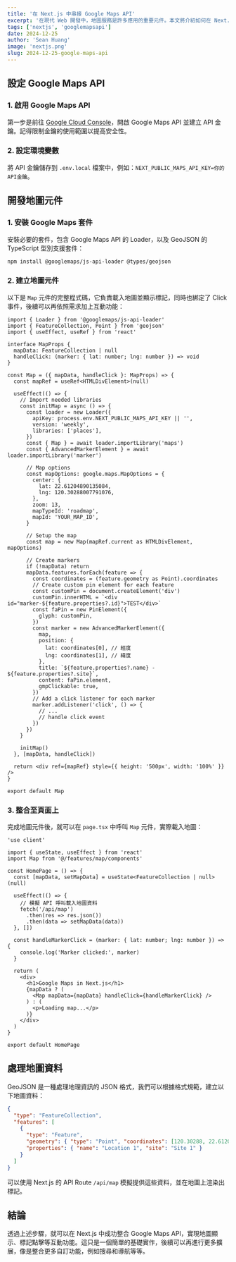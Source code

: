 ```yaml
---
title: '在 Next.js 中串接 Google Maps API'
excerpt: '在現代 Web 開發中，地圖服務是許多應用的重要元件。本文將介紹如何在 Next.js 中使用 Google Maps API，並展示一個包含地圖標記和互動功能的範例。'
tags: ['nextjs', 'googlemapsapi']
date: 2024-12-25
author: 'Sean Huang'
image: 'nextjs.png'
slug: 2024-12-25-google-maps-api
---
```


## 設定 Google Maps API

### 1. 啟用 Google Maps API

第一步是前往 [Google Cloud Console](https://console.cloud.google.com)，開啟 Google Maps API 並建立 API 金鑰。記得限制金鑰的使用範圍以提高安全性。

### 2. 設定環境變數

將 API 金鑰儲存到 `.env.local` 檔案中，例如：`NEXT_PUBLIC_MAPS_API_KEY=你的API金鑰`。

## 開發地圖元件

### 1. 安裝 Google Maps 套件

安裝必要的套件，包含 Google Maps API 的 Loader，以及 GeoJSON 的 TypeScript 型別支援套件：

```bash
npm install @googlemaps/js-api-loader @types/geojson
```

### 2. 建立地圖元件

以下是 `Map` 元件的完整程式碼，它負責載入地圖並顯示標記，同時也綁定了 Click 事件，後續可以再依照需求加上互動功能：

```tsx
import { Loader } from '@googlemaps/js-api-loader'
import { FeatureCollection, Point } from 'geojson'
import { useEffect, useRef } from 'react'

interface MapProps {
  mapData: FeatureCollection | null
  handleClick: (marker: { lat: number; lng: number }) => void
}

const Map = ({ mapData, handleClick }: MapProps) => {
  const mapRef = useRef<HTMLDivElement>(null)

  useEffect(() => {
    // Import needed libraries
    const initMap = async () => {
      const loader = new Loader({
        apiKey: process.env.NEXT_PUBLIC_MAPS_API_KEY || '',
        version: 'weekly',
        libraries: ['places'],
      })
      const { Map } = await loader.importLibrary('maps')
      const { AdvancedMarkerElement } = await loader.importLibrary('marker')

      // Map options
      const mapOptions: google.maps.MapOptions = {
        center: {
          lat: 22.61204890135084,
          lng: 120.30288007791076,
        },
        zoom: 13,
        mapTypeId: 'roadmap',
        mapId: 'YOUR_MAP_ID',
      }

      // Setup the map
      const map = new Map(mapRef.current as HTMLDivElement, mapOptions)

      // Create markers
      if (!mapData) return
      mapData.features.forEach(feature => {
        const coordinates = (feature.geometry as Point).coordinates
        // Create custom pin element for each feature
        const customPin = document.createElement('div')
        customPin.innerHTML = `<div id="marker-${feature.properties?.id}">TEST</div>`
        const faPin = new PinElement({
          glyph: customPin,
        })
        const marker = new AdvancedMarkerElement({
          map,
          position: {
            lat: coordinates[0], // 經度
            lng: coordinates[1], // 緯度
          },
          title: `${feature.properties?.name} - ${feature.properties?.site}`,
          content: faPin.element,
          gmpClickable: true,
        })
        // Add a click listener for each marker
        marker.addListener('click', () => {
          // ...
          // handle click event
        })
      })
    }

    initMap()
  }, [mapData, handleClick])

  return <div ref={mapRef} style={{ height: '500px', width: '100%' }} />
}

export default Map
```

### 3. 整合至頁面上

完成地圖元件後，就可以在 `page.tsx` 中呼叫 `Map` 元件，實際載入地圖：

```tsx
'use client'

import { useState, useEffect } from 'react'
import Map from '@/features/map/components'

const HomePage = () => {
  const [mapData, setMapData] = useState<FeatureCollection | null>(null)

  useEffect(() => {
    // 模擬 API 呼叫載入地圖資料
    fetch('/api/map')
      .then(res => res.json())
      .then(data => setMapData(data))
  }, [])

  const handleMarkerClick = (marker: { lat: number; lng: number }) => {
    console.log('Marker clicked:', marker)
  }

  return (
    <div>
      <h1>Google Maps in Next.js</h1>
      {mapData ? (
        <Map mapData={mapData} handleClick={handleMarkerClick} />
      ) : (
        <p>Loading map...</p>
      )}
    </div>
  )
}

export default HomePage
```

## 處理地圖資料

GeoJSON 是一種處理地理資訊的 JSON 格式，我們可以根據格式規範，建立以下地圖資料：

```json
{
  "type": "FeatureCollection",
  "features": [
    {
      "type": "Feature",
      "geometry": { "type": "Point", "coordinates": [120.30288, 22.61205] },
      "properties": { "name": "Location 1", "site": "Site 1" }
    }
  ]
}
```

可以使用 Next.js 的 API Route `/api/map` 模擬提供這些資料，並在地圖上渲染出標記。

## 結論

透過上述步驟，就可以在 Next.js 中成功整合 Google Maps API，實現地圖顯示、標記點擊等互動功能。這只是一個簡單的基礎實作，後續可以再進行更多擴展，像是整合更多自訂功能，例如搜尋和導航等等。
